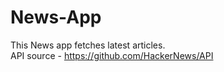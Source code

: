 # News-App
This News app fetches latest articles.<br> 
API source - https://github.com/HackerNews/API
